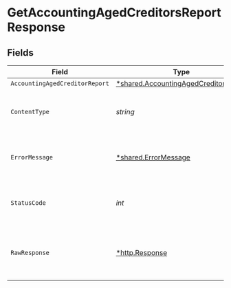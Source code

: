 # GetAccountingAgedCreditorsReportResponse


## Fields

| Field                                                                                       | Type                                                                                        | Required                                                                                    | Description                                                                                 |
| ------------------------------------------------------------------------------------------- | ------------------------------------------------------------------------------------------- | ------------------------------------------------------------------------------------------- | ------------------------------------------------------------------------------------------- |
| `AccountingAgedCreditorReport`                                                              | [*shared.AccountingAgedCreditorReport](../../models/shared/accountingagedcreditorreport.md) | :heavy_minus_sign:                                                                          | OK                                                                                          |
| `ContentType`                                                                               | *string*                                                                                    | :heavy_check_mark:                                                                          | HTTP response content type for this operation                                               |
| `ErrorMessage`                                                                              | [*shared.ErrorMessage](../../models/shared/errormessage.md)                                 | :heavy_minus_sign:                                                                          | Your API request was not properly authorized.                                               |
| `StatusCode`                                                                                | *int*                                                                                       | :heavy_check_mark:                                                                          | HTTP response status code for this operation                                                |
| `RawResponse`                                                                               | [*http.Response](https://pkg.go.dev/net/http#Response)                                      | :heavy_minus_sign:                                                                          | Raw HTTP response; suitable for custom response parsing                                     |